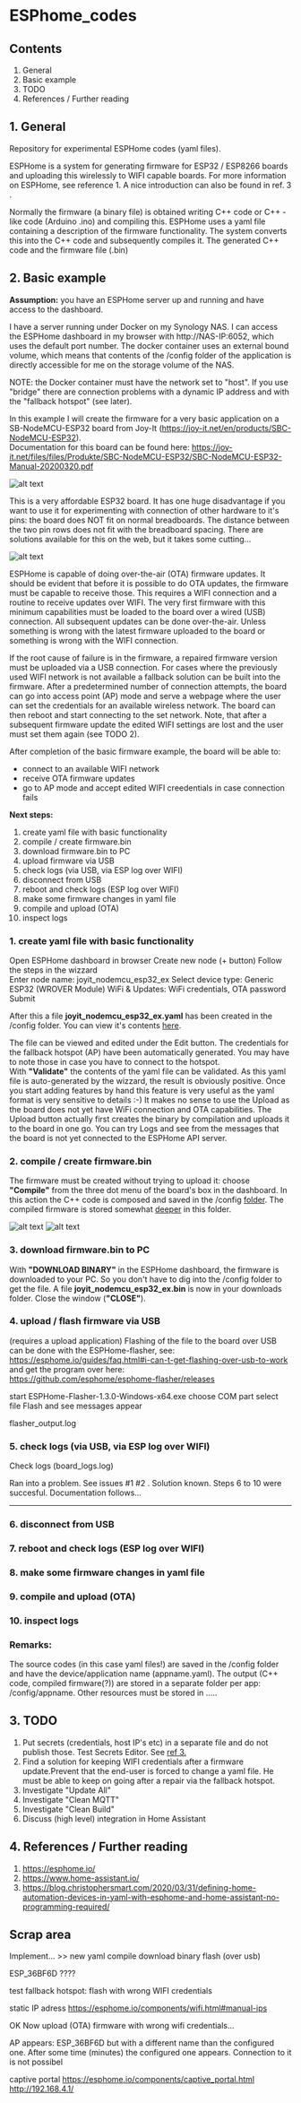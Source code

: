# ESPhome_codes

## Contents

1. General
2. Basic example
3. TODO
4. References / Further reading

## 1. General

Repository for experimental ESPHome codes (yaml files).

ESPHome is a system for generating firmware for ESP32 / ESP8266 boards and uploading this wirelessly to WIFI capable boards. For more information on ESPHome, see reference 1. A nice introduction can also be found in ref. 3 .

Normally the firmware (a binary file) is obtained writing C++ code or C++ - like code (Arduino .ino)  and compiling this. ESPHome uses a yaml file containing a description of the firmware functionality. The system converts this into the C++ code and subsequently compiles it. The generated C++ code and the firmware file (.bin)  


## 2. Basic example
**Assumption:**  you have an ESPHome server up and running and have access to the dashboard.


I have a server running under Docker on my Synology NAS. I can access the ESPHome dashboard in my browser with http://NAS-IP:6052, which uses the default port number. The docker container uses an external bound volume, which means that contents of the /config folder of the application is directly accessible for me on the storage volume of the NAS.

NOTE: the Docker container must have the network set to "host". If you use "bridge" there are connection problems with a dynamic IP address and with the "fallback hotspot" (see later).

In this example I will create the firmware for a very basic application on a SB-NodeMCU-ESP32 board from Joy-It (https://joy-it.net/en/products/SBC-NodeMCU-ESP32).     
Documentation for this board can be found here: https://joy-it.net/files/files/Produkte/SBC-NodeMCU-ESP32/SBC-NodeMCU-ESP32-Manual-20200320.pdf 

![alt text](https://github.com/goofy2k/ESPhome_codes/blob/main/media/SBC-NodeMCU-ESP32-02_cropped.png "SBC-NodeMCU-ESP32 (Joy-it)")

This is a very affordable ESP32 board. It has one huge disadvantage if you want to use it for experimenting with connection of other hardware to it's pins:  the board does NOT fit on normal breadboards. The distance between the two pin rows does not fit with the breadboard spacing. There are solutions available for this on the web, but it takes some cutting...
         
![alt text](https://github.com/goofy2k/ESPhome_codes/blob/main/media/separated_breadboard_cropped.jpg "separated breadboard")

ESPHome is capable of doing over-the-air (OTA) firmware updates. It should be evident that before it is possible to do OTA updates, the firmware must be capable to receive those. This requires a WIFI connection and a routine to receive updates over WIFI. The very first firmware with this minimum capabilities must be loaded to the board over a wired (USB) connection. All subsequent updates can be done over-the-air. Unless something is wrong with the latest firmware uploaded to the board or something is wrong with the WIFI connection.

If the root cause of failure is in the firmware, a repaired firmware version must be uploaded via a USB connection. For cases where the previously used WIFI network is not available a fallback solution can be built into the firmware. After a predetermined number of connection attempts, the board can go into access point (AP) mode and serve a webpage where the user can set the credentials for an available wireless network. The board can then reboot and start connecting to the set network. Note, that after a subsequent firmware update the edited WIFI settings are lost and the user must set them again (see TODO 2).  

After completion of the basic firmware example, the board will be able to:
         
- connect to an available WIFI network
- receive OTA firmware updates
- go to AP mode and accept edited WIFI creedentials in case connection fails
         
**Next steps:**         

1. create yaml file with basic functionality         
2. compile / create firmware.bin
3. download firmware.bin to PC
4. upload firmware via USB
5. check logs (via USB, via ESP log over WIFI)
6. disconnect from USB
7. reboot and check logs (ESP log over WIFI)         
8. make some firmware changes in yaml file
9. compile and upload (OTA)
10. inspect logs
         
### 1. create yaml file with basic functionality
         
Open ESPHome dashboard in browser
Create new node (+ button) 
Follow the steps in the wizzard       
Enter node name: joyit_nodemcu_esp32_ex
Select device type: Generic ESP32 (WROVER Module)
WiFi & Updates: WiFi credentials, OTA password
Submit
         

After this a file **joyit_nodemcu_esp32_ex.yaml** has been created in the /config folder. You can view it's contents [here](https://github.com/goofy2k/ESPhome_codes/blob/main/media/joyit_nodemcu_esp32_ex.yaml).
         
The file can be viewed and edited under the Edit button. The credentials for the fallback hotspot (AP) have been automatically generated. You may have to note those in case you have to connect to the hotspot.           
With **"Validate"** the contents of the yaml file can be validated. As this yaml file is auto-generated by the wizzard, the result is obviously positive. Once you start adding features by hand this feature is very useful as the yaml format is very sensitive to details :-)
It makes no sense to use the Upload as the board does not yet have WiFi connection and OTA capabilities. The Upload button actually first creates the binary by compilation and uploads it to the board in one go. You can try Logs and see from the messages that the board is not yet connected to the ESPHome API server.

### 2. compile / create firmware.bin
         
The firmware must be created without trying to upload it: choose **"Compile"** from the three dot menu of the board's box in the dashboard. In this action the C++ code is composed and saved in the /config [folder](https://github.com/goofy2k/ESPhome_codes/blob/main/media/esphome_files.jpg). The compiled firmware is stored somewhat [deeper](https://github.com/goofy2k/ESPhome_codes/blob/main/media/firmware_location.jpg) in this folder.

         
![alt text](https://github.com/goofy2k/ESPhome_codes/blob/main/media/esphome_files.jpg "/config folder")
![alt text](https://github.com/goofy2k/ESPhome_codes/blob/main/media/firmware_location.jpg "location of firmware")         
         
         
### 3. download firmware.bin to PC
         
With **"DOWNLOAD BINARY"** in the ESPHome dashboard, the firmware is downloaded to your PC.  So you don't have to dig into the /config folder to get the file. A file **joyit_nodemcu_esp32_ex.bin** is now in your downloads folder. Close the window (**"CLOSE"**).
         
### 4. upload / flash firmware via USB
(requires a upload application)
Flashing of the file to the board over USB can be done with the ESPHome-flasher, see: 
https://esphome.io/guides/faq.html#i-can-t-get-flashing-over-usb-to-work
and get the program over here:         
https://github.com/esphome/esphome-flasher/releases

         
start ESPHome-Flasher-1.3.0-Windows-x64.exe 
choose COM part
select file 
Flash   and see messages appear
         
flasher_output.log 
         
### 5. check logs (via USB, via ESP log over WIFI)
Check logs  (board_logs.log)

Ran into a problem. See issues #1 #2 .  Solution known. 
Steps 6 to 10 were succesful.
Documentation follows...

---------------
### 6. disconnect from USB

### 7. reboot and check logs (ESP log over WIFI)

### 8. make some firmware changes in yaml file

### 9. compile and upload (OTA)

### 10. inspect logs
  

### Remarks:         

The source codes (in this case yaml files!) are saved in the /config folder and have the device/application name (appname.yaml). The output (C++ code, compiled firmware(?)) are stored in a separate folder per app:  /config/appname.  Other resources must be stored in .....          
         

## 3. TODO

1. Put secrets (credentials, host IP's etc) in a separate file and do not publish those. Test Secrets Editor. See [ref 3.](https://blog.christophersmart.com/2020/03/31/defining-home-automation-devices-in-yaml-with-esphome-and-home-assistant-no-programming-required/ )
2. Find a solution for keeping WIFI credentials after a firmware update.Prevent that the end-user is forced to change a yaml file. He must be able to keep on going after a repair via the fallback hotspot. 
3. Investigate "Update All"
4. Investigate "Clean MQTT" 
5. Investigate "Clean Build"
6. Discuss (high level) integration in Home Assistant         
         

## 4. References / Further reading

1. https://esphome.io/
2. https://www.home-assistant.io/
3. https://blog.christophersmart.com/2020/03/31/defining-home-automation-devices-in-yaml-with-esphome-and-home-assistant-no-programming-required/

## Scrap area  
Implement...  >> new yaml
compile
download binary
flash (over usb)
         
ESP_36BF6D ????
         
         
test fallback hotspot:
flash with wrong WIFI credentials
         
static IP adress
https://esphome.io/components/wifi.html#manual-ips
         
OK
Now upload (OTA) firmware with wrong wifi credentials...
         
AP appears: ESP_36BF6D  but with a different name than the configured one.  After some time (minutes) the configured one appears. Connection to it is not possibel
         
captive portal
https://esphome.io/components/captive_portal.html
http://192.168.4.1/
